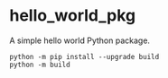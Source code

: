 # hello_world_pkg

A simple hello world Python package.


    python -m pip install --upgrade build
    python -m build
